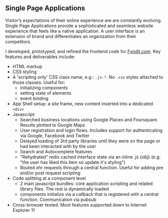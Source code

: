 ## Single Page Applications

Visitor’s expectations of their online experience are  are constantly evolving. Single Page Applications provide a sophisticated and seamless website experience that feels like a native application. A user interface is an extension of brand and differentiates an organization from their competitors.

I developed, prototyped, and refined the frontend code for [Fyndit.com](//fyndit.com/wanted_found). Key features and deliverables include:

- HTML markup
- CSS styling
- A 'scripting only' CSS class name, e.g.: `.js-*`. No `.css` styles attached to those classes. Useful for:
   - initializing components
   - setting state of elements
   - event binding
- App Shell setup: a site frame, new content inserted into a dedicated `<div>`
- Javascript:
   - Searched business locations using Google Places and Foursquare. Results plotted to Google Maps
   - User registration and login flows. Includes support for authenticating via Google, Facebook and Twitter
   - Delayed loading of 3rd party libraries until they were on the page or had been interacted with by the user
   - Search and Autocomplete features
   - "Rehydrated" redis cached interface state via an inline .js {obj} (e.g: "the user has liked this item so update it's styling")
   - Routed xhr requests through a central function. Useful for adding pre and/or post request scripting
- Code splitting at a component level
   - 2 main javascript bundles: core application scripting and related library files. The rest is dynamically loaded
   - components initialize via a callback that is registered with a central function. Communication via pubsub
- Cross-browser tested. Most features supported down to Internet Explorer 11
